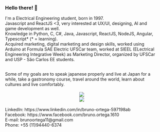 ### Hello there! 👋

I'm a Electrical Engineering student, born in 1997. <br/>
Javascript and ReactJS <3, very interested at UX/UI, designing, AI and game development as well. <br/>
Knowledge in Python, C, C#, Java, Javascript, ReactJS, NodeJS, Angular, Typescript* (* = learning). <br/>
Acquired marketing, digital marketing and design skills, worked using Arduino at Formula SAE Electric UFSCar team, worked at SIEEL (ELectrical Engineering Integrative Week) as Marketing Director, organized by UFSCar and USP - São Carlos EE students. <br/>

<br/>
Some of my goals are to speak japanese properly and live at Japan for a while, take a gastronomy course, travel around the world, learn about cultures and live comfortably.<br/>
<br/>

<div align="center">
<img src="https://github-readme-stats.vercel.app/api?username=brunoortega&theme=apprentice"/>
<br/>
<img src="https://github-readme-stats.vercel.app/api/top-langs/?username=brunoortega&layout=compact&theme=apprentice"/>
</div>

<br/>
LinkedIn: https://www.linkedin.com/in/bruno-ortega-597198ab<br/>
Facebook: https://www.facebook.com/bruno.ortega.1610<br/>
E-mail: brunoortega11@gmail.com<br/>
Phone: +55 (11)94440-6374


<!--
**brunoortega/brunoortega** is a ✨ _special_ ✨ repository because its `README.md` (this file) appears on your GitHub profile.

Here are some ideas to get you started:

- 🔭 I’m currently working on ...
- 🌱 I’m currently learning ...
- 👯 I’m looking to collaborate on ...
- 🤔 I’m looking for help with ...
- 💬 Ask me about ...
- 📫 How to reach me: ...
- 😄 Pronouns: ...
- ⚡ Fun fact: ...
-->
